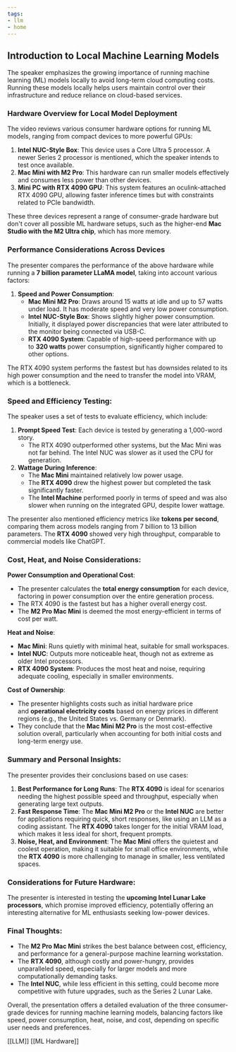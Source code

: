 ```yaml
---
tags:
- llm
- home
---
```


## **Introduction to Local Machine Learning Models**

The speaker emphasizes the growing importance of running machine learning (ML) models locally to avoid long-term cloud computing costs. Running these models locally helps users maintain control over their infrastructure and reduce reliance on cloud-based services.

### **Hardware Overview for Local Model Deployment**

The video reviews various consumer hardware options for running ML models, ranging from compact devices to more powerful GPUs:

1. **Intel NUC-Style Box**: This device uses a Core Ultra 5 processor. A newer Series 2 processor is mentioned, which the speaker intends to test once available.
2. **Mac Mini with M2 Pro**: This hardware can run smaller models effectively and consumes less power than other devices.
3. **Mini PC with RTX 4090 GPU**: This system features an oculink-attached RTX 4090 GPU, allowing faster inference times but with constraints related to PCIe bandwidth.

These three devices represent a range of consumer-grade hardware but don't cover all possible ML hardware setups, such as the higher-end **Mac Studio with the M2 Ultra chip**, which has more memory.

### **Performance Considerations Across Devices**

The presenter compares the performance of the above hardware while running a **7 billion parameter LLaMA model**, taking into account various factors:

1. **Speed and Power Consumption**:
    - **Mac Mini M2 Pro**: Draws around 15 watts at idle and up to 57 watts under load. It has moderate speed and very low power consumption.
    - **Intel NUC-Style Box**: Shows slightly higher power consumption. Initially, it displayed power discrepancies that were later attributed to the monitor being connected via USB-C.
    - **RTX 4090 System**: Capable of high-speed performance with up to **320 watts** power consumption, significantly higher compared to other options.

The RTX 4090 system performs the fastest but has downsides related to its high power consumption and the need to transfer the model into VRAM, which is a bottleneck.

### **Speed and Efficiency Testing**:

The speaker uses a set of tests to evaluate efficiency, which include:

1. **Prompt Speed Test**: Each device is tested by generating a 1,000-word story.
    - The RTX 4090 outperformed other systems, but the Mac Mini was not far behind. The Intel NUC was slower as it used the CPU for generation.
2. **Wattage During Inference**:
    - The **Mac Mini** maintained relatively low power usage.
    - The **RTX 4090** drew the highest power but completed the task significantly faster.
    - The **Intel Machine** performed poorly in terms of speed and was also slower when running on the integrated GPU, despite lower wattage.

The presenter also mentioned efficiency metrics like **tokens per second**, comparing them across models ranging from 7 billion to 13 billion parameters. The **RTX 4090** showed very high throughput, comparable to commercial models like ChatGPT.

### **Cost, Heat, and Noise Considerations**:

**Power Consumption and Operational Cost**:

- The presenter calculates the **total energy consumption** for each device, factoring in power consumption over the entire generation process.
- The RTX 4090 is the fastest but has a higher overall energy cost.
- The **M2 Pro Mac Mini** is deemed the most energy-efficient in terms of cost per watt.

**Heat and Noise**:

- **Mac Mini**: Runs quietly with minimal heat, suitable for small workspaces.
- **Intel NUC**: Outputs more noticeable heat, though not as extreme as older Intel processors.
- **RTX 4090 System**: Produces the most heat and noise, requiring adequate cooling, especially in smaller environments.

**Cost of Ownership**:

- The presenter highlights costs such as initial hardware price and **operational electricity costs** based on energy prices in different regions (e.g., the United States vs. Germany or Denmark).
- They conclude that the **Mac Mini M2 Pro** is the most cost-effective solution overall, particularly when accounting for both initial costs and long-term energy use.

### **Summary and Personal Insights**:

The presenter provides their conclusions based on use cases:

1. **Best Performance for Long Runs**: The **RTX 4090** is ideal for scenarios needing the highest possible speed and throughput, especially when generating large text outputs.
2. **Fast Response Time**: The **Mac Mini M2 Pro** or the **Intel NUC** are better for applications requiring quick, short responses, like using an LLM as a coding assistant. The **RTX 4090** takes longer for the initial VRAM load, which makes it less ideal for short, frequent prompts.
3. **Noise, Heat, and Environment**: The **Mac Mini** offers the quietest and coolest operation, making it suitable for small office environments, while the **RTX 4090** is more challenging to manage in smaller, less ventilated spaces.

### **Considerations for Future Hardware**:

The presenter is interested in testing the **upcoming Intel Lunar Lake processors**, which promise improved efficiency, potentially offering an interesting alternative for ML enthusiasts seeking low-power devices.

### **Final Thoughts**:

- The **M2 Pro Mac Mini** strikes the best balance between cost, efficiency, and performance for a general-purpose machine learning workstation.
- The **RTX 4090**, although costly and power-hungry, provides unparalleled speed, especially for larger models and more computationally demanding tasks.
- The **Intel NUC**, while less efficient in this setting, could become more competitive with future upgrades, such as the Series 2 Lunar Lake.

Overall, the presentation offers a detailed evaluation of the three consumer-grade devices for running machine learning models, balancing factors like speed, power consumption, heat, noise, and cost, depending on specific user needs and preferences.

[[LLM]]  [[ML Hardware]]